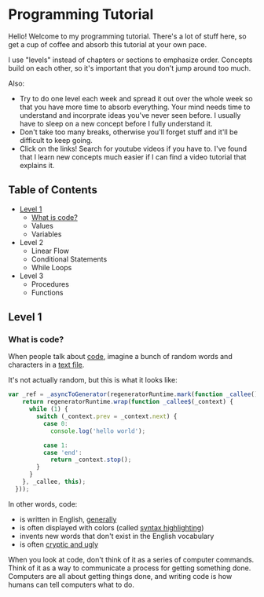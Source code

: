 # Programming Tutorial
Hello! Welcome to my programming tutorial. There's a lot of stuff here, so get a cup of coffee and absorb this tutorial at your own pace.

I use "levels" instead of chapters or sections to emphasize order. Concepts build on each other, so it's important that you don't jump around too much.

Also:
* Try to do one level each week and spread it out over the whole week so that you have more time to absorb everything. Your mind needs time to understand and incorprate ideas you've never seen before. I usually have to sleep on a new concept before I fully understand it.
* Don't take too many breaks, otherwise you'll forget stuff and it'll be difficult to keep going.
* Click on the links! Search for youtube videos if you have to. I've found that I learn new concepts much easier if I can find a video tutorial that explains it.


## Table of Contents
* [Level 1](level-1)
  * [What is code?](#what-is-code)
  * Values
  * Variables
* Level 2
  * Linear Flow
  * Conditional Statements
  * While Loops
* Level 3
  * Procedures
  * Functions


## Level 1

### What is code?
When people talk about [code](https://en.wikipedia.org/wiki/Source_code), imagine a bunch of random words and characters in a [text file](https://en.wikipedia.org/wiki/Text_file).

It's not actually random, but this is what it looks like:
```js
var _ref = _asyncToGenerator(regeneratorRuntime.mark(function _callee() {
    return regeneratorRuntime.wrap(function _callee$(_context) {
      while (1) {
        switch (_context.prev = _context.next) {
          case 0:
            console.log('hello world');

          case 1:
          case 'end':
            return _context.stop();
        }
      }
    }, _callee, this);
  }));
```

In other words, code:
* is written in English, [generally](http://softwareengineering.stackexchange.com/questions/1483/do-people-in-non-english-speaking-countries-code-in-english)
* is often displayed with colors (called [syntax highlighting](https://en.wikipedia.org/wiki/Syntax_highlighting))
* invents new words that don't exist in the English vocabulary
* is often [cryptic and ugly](https://blog.codinghorror.com/code-isnt-beautiful/)

When you look at code, don't think of it as a series of computer commands. Think of it as a way to communicate a process for getting something done. Computers are all about getting things done, and writing code is how humans can tell computers what to do.
